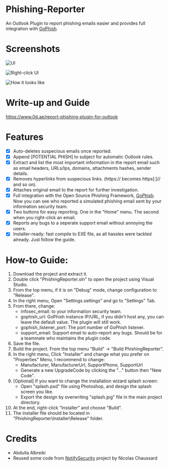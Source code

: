 # Phishing-Reporter
An Outlook Plugin to report phishing emails easier and provides full integration with [GoPhish](https://github.com/gophish/gophish).

# Screenshots
![UI](https://www.0d.ae/bl-content/uploads/pages/7728a42b4acd7a69b0f5d83e906b07f6/topmenu.png)

![Right-click UI](https://www.0d.ae/bl-content/uploads/pages/7728a42b4acd7a69b0f5d83e906b07f6/rightclick.png)

![How it looks like](https://www.0d.ae/bl-content/uploads/pages/7728a42b4acd7a69b0f5d83e906b07f6/popup.png)

# Write-up and Guide
https://www.0d.ae/report-phishing-plugin-for-outlook

# Features
- [x] Auto-deletes suspecious emails once reported.
- [x] Append [POTENTIAL PHISH] to subject for automatic Outlook rules.
- [x] Extract and list the most important information in the report email such as email headers, URLs/Ips, domains, attachments hashes, sender details.
- [x] Removes hyperlinks from suspecious links. (https:// becomes https[:]// and so on).
- [x] Attaches original email to the report for further investigation.
- [x] Full integration with the Open Source Phishing Framework, [GoPhish](https://github.com/gophish/gophish). Now you can see who reported a simulated phishing email sent by your information security team.
- [x] Two buttons for easy reporting. One in the "Home" menu. The second when you right-click an email.
- [x] Reports any bugs to a seperate support email without annoying the users.
- [x] Installer-ready: fast compile to EXE file, as all hassles were tackled already. Just follow the guide.

# How-to Guide:
1. Download the project and extract it.
2. Double click "PhishingReporter.sln" to open the project using Visual Studio.
3. From the top menu, if it is on "Debug" mode, change configuration to "Release".
4. In the right menu, Open "Settings.settings" and go to "Settings" Tab.
5. From there, change:
	- infosec_email: to your information security team.
	- gophish_url: GoPhish instance IP/URL, if you didn't host any, you can leave the default value. The plugin will still work.
	- gophish_listener_port: The port number of GoPhish listener.
	- support_email: Support email to auto-report any bugs. Should be for a teammate who maintains the plugin code.
6. Save the file.
7. Build the project. From the top menu "Build" → "Build PhishingReporter".
8. In the right menu, Click "Installer" and change what you prefer on "Properties" Menu, I recommend to change:
	- Manufacturer, ManufacturerUrl, SupportPhone, SupportUrl
	- Generate a new UpgradeCode by clicking the "..." button then "New Code".
9. [Optional] If you want to change the installation wizard splash screen:
	- Open "splash.psd" file using Photoshop, and design the splash screen you like.
	- Export the design by overwriting "splash.jpg" file in the main project directory.
10. At the end, right-click "Installer" and choose "Build".
11. The installer file should be located in "PhishingReporter\Installer\Release" folder.

# Credits
- Abdulla Albreiki
- Reused some code from [NotifySecurity](https://github.com/certsocietegenerale/NotifySecurity) project by Nicolas Chaussard
